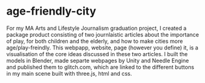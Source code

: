 # age-friendly-city

For my MA Arts and Lifestyle Journalism graduation project, I created a package product consisting of two journlaistic articles about the importance of play, for both children and the elderly, and how to make cities more age/play-freindly.
This webpapp, website, page (however you define) it, is a visualisation of the core ideas discussed in these two articles. I built the models in Blender, made separte webpages by Unity and Needle Engine and published them to glitch.com, which are linked to the different buttons in my main scene built with three.js, html and css. 
